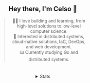 <div align="center">

## Hey there, I'm Celso 🙂

<div style="max-width: 300px; ">

> 🧙‍♂️ I love building and learning, from high-level solutions to low-level computer science.<br>
> 🦉 Interested in distributed systems, cloud-native solutions, IaC, DevOps, and web development.<br>
> ⌨️ Currently studying Go and distributed systems.<br>

</div>

#

<details align="center">
<summary>Stats</summary>

<cr/>

<p style="text-align: center;">
<!--START_SECTION:waka-->

```txt
From: 14 September 2023 - To: 14 October 2023

Markdown          40 hrs 49 mins  █████████░░░░░░░░░░░░░░░░   36.14 %
Go                32 hrs 24 mins  ███████▒░░░░░░░░░░░░░░░░░   28.69 %
YAML              11 hrs 12 mins  ██▒░░░░░░░░░░░░░░░░░░░░░░   09.93 %
Python            4 hrs 36 mins   █░░░░░░░░░░░░░░░░░░░░░░░░   04.08 %
Lua               2 hrs 55 mins   ▓░░░░░░░░░░░░░░░░░░░░░░░░   02.59 %
```

<!--END_SECTION:waka-->
</p>
  
<div>

<img src="http://github-readme-stats.vercel.app/api/top-langs/?username=celsobenedetti&layout=compact&custom_title=Languages&include_all_commits=true&count_private=true&langs_count=6&theme=transparent&bg_color=00000000" height="180em"/>
<img src="https://streak-stats.demolab.com?user=celsobenedetti&theme=transparent" height="180rem"/>

</div>

#

<a href="https://wakatime.com/@8a52c0fd-ec78-403a-81d0-07c674c564b3" title="Time coded since Jan 17 2022">
<img src="https://wakatime.com/badge/user/8a52c0fd-ec78-403a-81d0-07c674c564b3.svg" alt="Wakatime 2022" title="Time coded since Jan 17 2022" />
</a>

</details>

</div>
